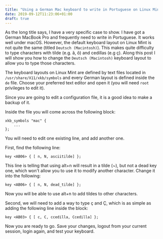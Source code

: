```yaml
---
title: "Using a German Mac keyboard to write in Portuguese on Linux Mint"
date: 2019-09-12T11:23:06+01:00
draft: true
---
```


As the long title says, I have a very specific case to show. I have got a German MacBook Pro and frequently need to write in Portuguese. It works well under macOS. However, the default keyboard layout on Linux Mint is not quite the same (titled ``Deutsch (Macintosh)``). This makes quite difficulty to type characters with tilde (e.g. ã, õ) and cedillas (e.g ç). Along this post I will show you how to change the ``Deutsch (Macintosh)`` keyboard layout to allow you to type those characters.

The keyboard layouts on Linux Mint are defined by text files located in ``/usr/share/X11/xkb/symbols`` and every German layout is defined inside the ``de`` file. Choose your preferred text editor and open it (you will need ``root`` privileges to edit it).

Since you are going to edit a configuration file, it is a good idea to make a backup of it.

Inside the file you will come across the following block:

```
xkb_symbols "mac" {
    ...
};
```

You will need to edit one existing line, and add another one.

First, find the following line:

```
key <AB06> { [ n, N, asciitilde] };
```

This line is telling that using alt+n will result in a tilde (~), but not a dead key one, which won't allow you to use it to modify another character. Change it into the following:

```
key <AB06> { [ n, N, dead_tilde] };
```

Now you will be able to use alt+n to add tildes to other characters.

Second, we will need to add a way to type ç and Ç, which is as simple as adding the following line inside the block:

```
key <AB03> { [ c, C, ccedilla, Ccedilla] };
```

Now you are ready to go. Save your changes, logout from your current session, login again, and test your keyboard.